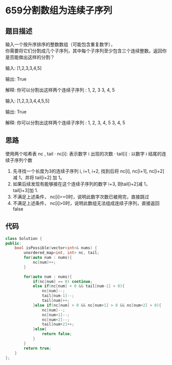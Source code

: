 # 659分割数组为连续子序列

## 题目描述

输入一个按升序排序的整数数组（可能包含重复数字），\
你需要将它们分割成几个子序列，其中每个子序列至少包含三个连续整数。返回你是否能做出这样的分割？

输入: [1,2,3,3,4,5]

输出: True

解释:
你可以分割出这样两个连续子序列 : 
1, 2, 3
3, 4, 5

输入: [1,2,3,3,4,4,5,5]

输出: True

解释:
你可以分割出这样两个连续子序列 : 
1, 2, 3, 4, 5
3, 4, 5

## 思路

使用两个哈希表 nc , tail
· nc[i]: 表示数字 i 出现的次数
· tail[i] : 以数字 i 结尾的连续子序列个数

1. 先寻找一个长度为3的连续子序列 i, i+1, i+2, 找到后将 nc[i], nc[i+1], nc[i+2]减 1，并将 tail[i+2] 加 1。
2. 如果后续发现有能够接在这个连续子序列的数字 i+3, 则tail[i+2]减 1， tail[i+3]加 1.
3. 不满足上述条件， nc[i]==0时，说明此数字次数已被用完，直接跳过
4. 不满足上述条件， nc[i]>0时，说明此数组无法组成连续子序列，直接返回false

## 代码

```C++
class Solution {
public:
    bool isPossible(vector<int>& nums) {
        unordered_map<int, int> nc, tail;
        for(auto num : nums){
            nc[num]++;
        }
        
        for(auto num : nums){
            if(nc[num] == 0) continue;
            else if(nc[num] > 0 && tail[num-1] > 0){
                nc[num]--;
                tail[num-1]--;
                tail[num]++;
            }else if(nc[num] > 0 && nc[num+1] > 0 && nc[num+2] > 0){
                nc[num]--;
                nc[num+1]--;
                nc[num+2]--;
                tail[num+2]++;
            }else{
                return false;
            }
        }
        return true;
    }
};


```
